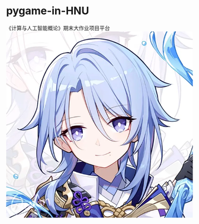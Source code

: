 # pygame-in-HNU
《计算与人工智能概论》期末大作业项目平台
![image](https://github.com/Algernon98/pygame-in-HNU/blob/material/71e7c8de636085f2860d60506f0d6dc4af85a92e.jpg%40942w_942h_progressive.webp)
